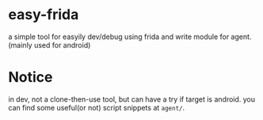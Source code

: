 # easy-frida
a simple tool for easyily dev/debug using frida and write module for agent. (mainly used for android)

# Notice
in dev, not a clone-then-use tool, but can have a try if target is android.
you can find some useful(or not) script snippets at `agent/`.
